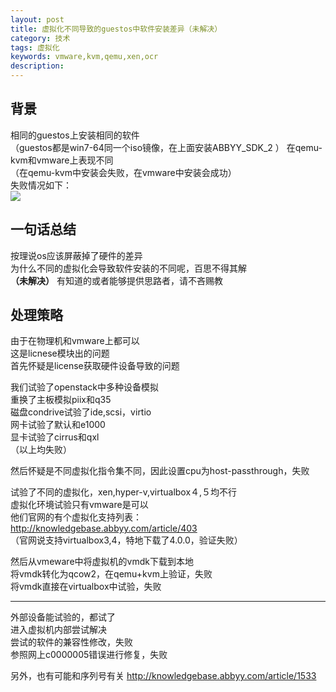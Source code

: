 ```yaml
---
layout: post
title: 虚拟化不同导致的guestos中软件安装差异（未解决）
category: 技术
tags: 虚拟化
keywords: vmware,kvm,qemu,xen,ocr
description: 
---
```


## 背景 ##

相同的guestos上安装相同的软件  
（guestos都是win7-64同一个iso镜像，在上面安装ABBYY_SDK_2  ）
在qemu-kvm和vmware上表现不同  
（在qemu-kvm中安装会失败，在vmware中安装会成功）  
失败情况如下：  
![](http://i.imgur.com/XBhTtQC.png)

## 一句话总结 ##

按理说os应该屏蔽掉了硬件的差异  
为什么不同的虚拟化会导致软件安装的不同呢，百思不得其解  
**（未解决）**
有知道的或者能够提供思路者，请不吝赐教  

## 处理策略 ##

由于在物理机和vmware上都可以  
这是licnese模块出的问题  
首先怀疑是license获取硬件设备导致的问题  

我们试验了openstack中多种设备模拟  
重换了主板模拟piix和q35  
磁盘condrive试验了ide,scsi，virtio  
网卡试验了默认和e1000  
显卡试验了cirrus和qxl  
（以上均失败）  

然后怀疑是不同虚拟化指令集不同，因此设置cpu为host-passthrough，失败  

试验了不同的虚拟化，xen,hyper-v,virtualbox４,５均不行  
虚拟化环境试验只有vmware是可以  
他们官网的有个虚拟化支持列表：  
http://knowledgebase.abbyy.com/article/403  
（官网说支持virtualbox3,4，特地下载了4.0.0，验证失败）  

然后从vmeware中将虚拟机的vmdk下载到本地  
将vmdk转化为qcow2，在qemu+kvm上验证，失败  
将vmdk直接在virtualbox中试验，失败  


----------

外部设备能试验的，都试了  
进入虚拟机内部尝试解决  
尝试的软件的兼容性修改，失败  
参照网上c0000005错误进行修复，失败  





另外，也有可能和序列号有关
http://knowledgebase.abbyy.com/article/1533